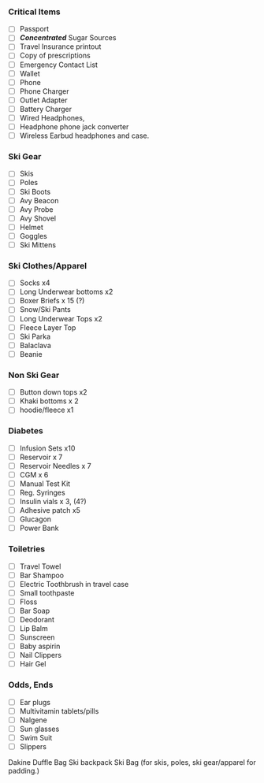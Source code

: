 ### Critical Items
 - [ ] Passport
 - [ ] ***Concentrated*** Sugar Sources
 - [ ] Travel Insurance printout
 - [ ] Copy of prescriptions
 - [ ] Emergency Contact List
 - [ ] Wallet
 - [ ] Phone
 - [ ] Phone Charger
 - [ ] Outlet Adapter
 - [ ] Battery Charger
 - [ ] Wired Headphones,
 - [ ] Headphone phone jack converter
 - [ ] Wireless Earbud headphones and case.
### Ski Gear
 - [ ] Skis
 - [ ] Poles
 - [ ] Ski Boots
 - [ ] Avy Beacon
 - [ ] Avy Probe
 - [ ] Avy Shovel
 - [ ] Helmet
 - [ ] Goggles
 - [ ] Ski Mittens
 
### Ski Clothes/Apparel
 - [ ] Socks x4
 - [ ] Long Underwear bottoms x2
 - [ ] Boxer Briefs x 15 (?)
 - [ ] Snow/Ski Pants
 - [ ] Long Underwear Tops x2
 - [ ] Fleece Layer Top
 - [ ] Ski Parka
 - [ ] Balaclava
 - [ ] Beanie

### Non Ski Gear
 - [ ] Button down tops x2
 - [ ] Khaki bottoms x 2
 - [ ] hoodie/fleece x1

### Diabetes
 - [ ] Infusion Sets x10
 - [ ] Reservoir x 7
 - [ ] Reservoir Needles x 7
 - [ ] CGM x 6
 - [ ] Manual Test Kit
 - [ ] Reg. Syringes
 - [ ] Insulin vials x 3, (4?)
 - [ ] Adhesive patch x5
 - [ ] Glucagon
 - [ ] Power Bank

### Toiletries
 - [ ] Travel Towel
 - [ ] Bar Shampoo
 - [ ] Electric Toothbrush in travel case
 - [ ] Small toothpaste
 - [ ] Floss
 - [ ] Bar Soap
 - [ ] Deodorant
 - [ ] Lip Balm
 - [ ] Sunscreen
 - [ ] Baby aspirin
 - [ ] Nail Clippers
 - [ ] Hair Gel

### Odds, Ends
 - [ ] Ear plugs
 - [ ] Multivitamin tablets/pills
 - [ ] Nalgene
 - [ ] Sun glasses
 - [ ] Swim Suit
 - [ ] Slippers

Dakine Duffle Bag
Ski backpack
Ski Bag (for skis, poles, ski gear/apparel for padding.)
